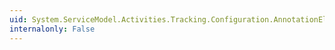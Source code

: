 ```yaml
---
uid: System.ServiceModel.Activities.Tracking.Configuration.AnnotationElement
internalonly: False
---
```


